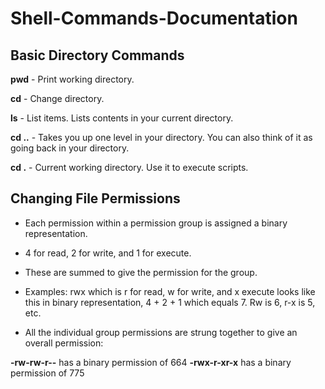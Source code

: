 # Shell-Commands-Documentation

## Basic Directory Commands

**pwd** - Print working directory.

**cd** - Change directory.

**ls** - List items. Lists contents in your current directory.

**cd ..** - Takes you up one level in your directory. You can also think of it as going back in your directory.

**cd .** - Current working directory. Use it to execute scripts.

## Changing File Permissions

* Each permission within a permission group is assigned a binary representation.

* 4 for read, 2 for write, and 1 for execute.

* These are summed to give the permission for the group.

* Examples: rwx which is r for read, w for write, and x execute looks like this in binary representation, 4 + 2 + 1 which equals 7. Rw is 6, r-x is 5, etc.

* All the individual group permissions are strung together to give an overall permission:

**-rw-rw-r--** has a binary permission of 664
**-rwx-r-xr-x** has a binary permission of 775
